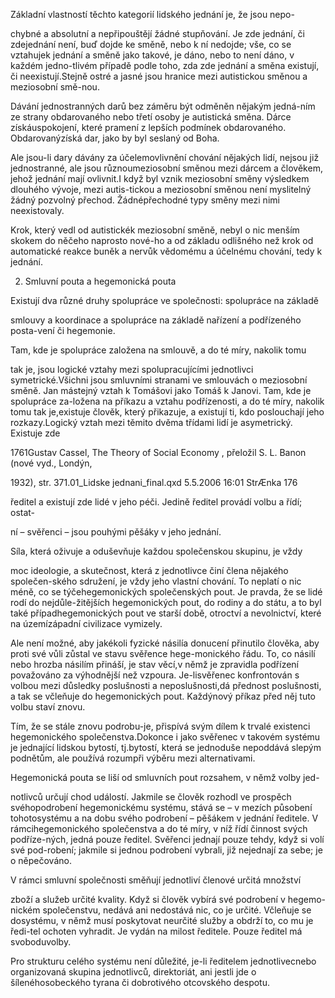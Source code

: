 
Základní vlastností těchto kategorií lidského jednání je, že jsou nepo-

chybné a absolutní a nepřipouštějí žádné stupňování. Je zde jednání, či zdejednání není, buď dojde ke směně, nebo k ní nedojde; vše, co se vztahujek jednání a směně jako takové, je dáno, nebo to není dáno, v každém jedno-tlivém případě podle toho, zda zde jednání a směna existují, či neexistují.Stejně ostré a jasné jsou hranice mezi autistickou směnou a meziosobní smě-nou.

Dávání jednostranných darů bez záměru být odměněn nějakým jedná-ním ze strany obdarovaného nebo třetí osoby je autistická směna. Dárce získáuspokojení, které pramení z lepších podmínek obdarovaného. Obdarovanýzíská dar, jako by byl seslaný od Boha.

Ale jsou-li dary dávány za účelemovlivnění chování nějakých lidí, nejsou již jednostranné, ale jsou různoumeziosobní směnou mezi dárcem a člověkem, jehož jednání mají ovlivnit.I když byl vznik meziosobní směny výsledkem dlouhého vývoje, mezi autis-tickou a meziosobní směnou není myslitelný žádný pozvolný přechod. Žádnépřechodné typy směny mezi nimi neexistovaly.

Krok, který vedl od autistickék meziosobní směně, nebyl o nic menším skokem do něčeho naprosto nové-ho a od základu odlišného než krok od automatické reakce buněk a nervůk vědomému a účelnému chování, tedy k jednání.

2. Smluvní pouta a hegemonická pouta

Existují dva různé druhy spolupráce ve společnosti: spolupráce na základě

smlouvy a koordinace a spolupráce na základě nařízení a podřízeného posta-vení či hegemonie.

Tam, kde je spolupráce založena na smlouvě, a do té míry, nakolik tomu

tak je, jsou logické vztahy mezi spolupracujícími jednotlivci symetrické.Všichni jsou smluvními stranami ve smlouvách o meziosobní směně. Jan mástejný vztah k Tomášovi jako Tomáš k Janovi. Tam, kde je spolupráce za-ložena na příkazu a vztahu podřízenosti, a do té míry, nakolik tomu tak je,existuje člověk, který přikazuje, a existují ti, kdo poslouchají jeho rozkazy.Logický vztah mezi těmito dvěma třídami lidí je asymetrický. Existuje zde

1761Gustav Cassel, The Theory of Social Economy , přeložil S. L. Banon (nové vyd., Londýn,

1932), str. 371.01_Lidske jednani_final.qxd 5.5.2006 16:01 StrÆnka 176

ředitel a existují zde lidé v jeho péči. Jedině ředitel provádí volbu a řídí; ostat-

ní – svěřenci – jsou pouhými pěšáky v jeho jednání.

Síla, která oživuje a oduševňuje každou společenskou skupinu, je vždy

moc ideologie, a skutečnost, která z jednotlivce činí člena nějakého společen-ského sdružení, je vždy jeho vlastní chování. To neplatí o nic méně, co se týčehegemonických společenských pout. Je pravda, že se lidé rodí do nejdůle-žitějších hegemonických pout, do rodiny a do státu, a to byl také případhegemonických pout ve starší době, otroctví a nevolnictví, které na územízápadní civilizace vymizely.

Ale není možné, aby jakékoli fyzické násilía donucení přinutilo člověka, aby proti své vůli zůstal ve stavu svěřence hege-monického řádu. To, co násilí nebo hrozba násilím přináší, je stav věcí,v němž je zpravidla podřízení považováno za výhodnější než vzpoura. Je-lisvěřenec konfrontován s volbou mezi důsledky poslušnosti a neposlušnosti,dá přednost poslušnosti, a tak se včleňuje do hegemonických pout. Každýnový příkaz před něj tuto volbu staví znovu.

Tím, že se stále znovu podrobu-je, přispívá svým dílem k trvalé existenci hegemonického společenstva.Dokonce i jako svěřenec v takovém systému je jednající lidskou bytostí, tj.bytostí, která se jednoduše nepoddává slepým podnětům, ale používá rozumpři výběru mezi alternativami.

Hegemonická pouta se liší od smluvních pout rozsahem, v němž volby jed-

notlivců určují chod událostí. Jakmile se člověk rozhodl ve prospěch svéhopodrobení hegemonickému systému, stává se – v mezích působení tohotosystému a na dobu svého podrobení – pěšákem v jednání ředitele. V rámcihegemonického společenstva a do té míry, v níž řídí činnost svých podříze-ných, jedná pouze ředitel. Svěřenci jednají pouze tehdy, když si volí své pod-robení; jakmile si jednou podrobení vybrali, již nejednají za sebe; je o něpečováno.

V rámci smluvní společnosti směňují jednotliví členové určitá množství

zboží a služeb určité kvality. Když si člověk vybírá své podrobení v hegemo-nickém společenstvu, nedává ani nedostává nic, co je určité. Včleňuje se dosystému, v němž musí poskytovat neurčité služby a obdrží to, co mu je ředi-tel ochoten vyhradit. Je vydán na milost ředitele. Pouze ředitel má svoboduvolby.

Pro strukturu celého systému není důležité, je-li ředitelem jednotlivecnebo organizovaná skupina jednotlivců, direktoriát, ani jestli jde o šílenéhosobeckého tyrana či dobrotivého otcovského despotu.
